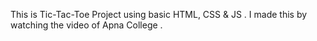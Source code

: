 This is Tic-Tac-Toe Project using basic HTML, CSS & JS .
I made this by watching the video of Apna College .
